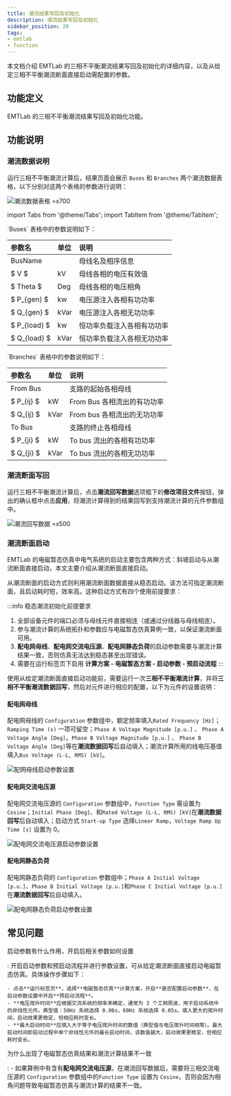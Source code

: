 ```yaml
---
title: 潮流结果写回及初始化
description: 潮流结果写回及初始化
sidebar_position: 20
tags:
- emtlab
- function
---
```

本文档介绍 EMTLab 的三相不平衡潮流结果写回及初始化的详细内容，以及从给定三相不平衡潮流断面直接启动需配置的参数。

## 功能定义
EMTLab 的三相不平衡潮流结果写回及初始化功能。

## 功能说明
### 潮流数据说明
运行三相不平衡潮流计算后，结果页面会展示 `Buses` 和 `Branches` 两个潮流数据表格，以下分别对这两个表格的参数进行说明：

![潮流数据表格 =x700](./Dpower-flow-data.png)

import Tabs from '@theme/Tabs';
import TabItem from '@theme/TabItem';

<Tabs>
<TabItem value="case1" label="Buses">
`Buses` 表格中的参数说明如下：

| 参数名 | 单位 | 说明 |
| :--- | :--- | :--- | 
| BusName |  | 母线名及相序信息 |
| $ V $ | kV | 母线各相的电压有效值 |
| $ Theta $ | Deg | 母线各相的电压相角 |
| $ P_{gen} $ | kw | 电压源注入各相有功功率 |
| $ Q_{gen} $ | kVar | 电压源注入各相无功功率 |
| $ P_{load} $ | kw | 恒功率负载注入各相有功功率 |
| $ Q_{load} $ | kVar | 恒功率负载注入各相无功功率 |

</TabItem>

<TabItem value="case2" label="Branches">
`Branches` 表格中的参数说明如下：

| 参数名 | 单位 | 说明 |
| :--- | :--- | :--- | 
| From Bus |  | 支路的起始各相母线 |
|  $ P_{ij} $ | kW | From Bus 各相流出的有功功率 |
|  $ Q_{ij} $ | kVar | From bus 各相流出的无功功率 |
| To Bus |  | 支路的终止各相母线 |
|  $ P_{ji} $ | kW | To bus 流出的各相有功功率 |
|  $ Q_{ji} $ | kVar | To bus 流出的各相无功功率 |

</TabItem>
</Tabs>

### 潮流断面写回
运行三相不平衡潮流计算后，点击**潮流回写数据**选项框下的**修改项目文件**按钮，弹出的确认框中点击**应用**，将潮流计算得到的结果回写到支持潮流计算的元件参数组中。

![潮流回写数据 =x500](./Dwrite-back.png)


### 潮流断面启动
EMTLab 的电磁暂态仿真中电气系统的启动主要包含两种方式：斜坡启动与从潮流断面直接启动，本文主要介绍从潮流断面直接启动。

<Tabs>
<TabItem value="case1" label="从给定潮流断面直接启动">
从潮流断面的启动方式则利用潮流断面数据直接从稳态启动。该方法可指定潮流断面，且启动耗时短，效率高。这种启动方式有四个使用前提要求：

:::info 稳态潮流初始化前提要求
1. 全部设备元件的端口必须与母线元件直接相连（或通过分线器与母线相连）。
2. 参与潮流计算的系统拓扑和参数应与电磁暂态仿真算例一致，以保证潮流断面可用。
3. **配电网母线**、**配电网交流电压源**、**配电网静态负荷**的启动参数需要与潮流计算结果一致，否则仿真无法达到稳态甚至出现错误。
4. 需要在运行标签页下启用 **计算方案 - 电磁暂态方案 - 启动参数 - 预启动流程**
:::

使用从给定潮流断面直接启动功能前，需要运行一次**三相不平衡潮流计算**，并将**三相不平衡潮流数据回写**，然后对元件进行相应的配置，以下为元件的设置说明：

#### 配电网母线
配电网母线的 `Configuration` 参数组中，额定频率填入`Rated Frequency [Hz]`；`Ramping Time (s)` 一项可留空；`Phase A Voltage Magnitude [p.u.]` 、 `Phase A Voltage Angle [Deg]`，`Phase B Voltage Magnitude [p.u.]` 、 `Phase B Voltage Angle [Deg]`等在**潮流数据回写**后自动填入；潮流计算所用的线电压基值填入`Bus Voltage (L-L, RMS) [kV]`。

![配网母线启动参数设置](./Dbussetting.png)

#### 配电网交流电压源
配电网交流电压源的 `Configuration` 参数组中，`Function Type` 需设置为 `Cosine`；`Initial Phase [Deg]`、和`Rated Voltage (L-L, RMS) [kV]`在**潮流数据回写**后自动填入；启动方式 `Start-up Type` 选择`Linear Ramp`，`Voltage Ramp Up Time [s]` 设置为 0。

![配电网交流电压源启动参数设置](./Dsourecesetting.png)

#### 配电网静态负荷
配电网静态负荷的 `Configuration` 参数组中；`Phase A Initial Voltage [p.u.]`、`Phase B Initial Voltage [p.u.]`和`Phase C Initial Voltage [p.u.]`在**潮流数据回写**后自动填入。

![配电网静态负荷启动参数设置](./Dloadsetting.png)


</TabItem>
</Tabs>




## 常见问题
启动参数有什么作用，开启后相关参数如何设置

:
    开启启动参数和预启动流程并进行参数设置，可从给定潮流断面直接启动电磁暂态仿真。具体操作步骤如下：

    - 点击**运行标签页**，选择**电磁暂态仿真**计算方案，开启**是否配置启动参数**，在启动参数设置中开启**预启动流程**。
    - **电压爬升时间**应根据交流系统的频率来确定，通常为 3 个工频周波，用于启动系统中的非线性元件。典型值：50Hz 系统选择 0.06s，60Hz 系统选择 0.05s。填入更大的爬升时间，启动效果更稳定，但相应耗时变长。
    - **最大启动时间**应填入大于等于电压爬升时间的数值（典型值与电压爬升时间相等）。最大启动时间即启动过程中单个非线性元件的最长启动时间，该数值越大，启动效果更稳定，但相应耗时变长。

    
为什么出现了电磁暂态仿真结果和潮流计算结果不一致

:
    - 如果算例中有含有**配电网交流电压源**，在潮流回写数据后，需要将三相交流电压源的 `Configuration` 参数组中的`Function Type` 设置为 `Cosine`，否则会因为相角问题导致电磁暂态仿真与潮流计算的结果不一致。
